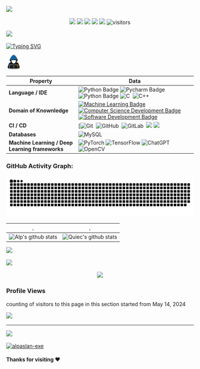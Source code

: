 ![](assets/Bottom_up.svg)

<!--   my-icons -->
<p align="center">
    <a href="https://github.com/Alpaslan-exe/"><img src="https://img.shields.io/badge/status-updating-brightgreen.svg"></a>
    <a href="https://github.com/python/cpython"><img src="https://img.shields.io/badge/Python-3.12-FF1493.svg"></a>
    <a href="https://github.com/Alpaslan-exe/graphs/contributors"><img src="https://img.shields.io/github/contributors/BEPb/BEPb?color=blue"></a>
    <a href="https://github.com/Alpaslan-exe/Alpaslan-exe/stargazers"><img src="https://img.shields.io/github/stars/alpaslan-exe/alpaslan-exe.svg?logo=github"></a>
    <a href="https://github.com/Alpaslan-exe/network/members"><img src="https://img.shields.io/github/forks/alpaslan-exe/alpaslan-exe.svg?color=blue&logo=github"></a>
    <img src="https://visitor-badge.laobi.icu/badge?page_id=Alpaslan-exe" alt="visitors"/>   
</p>

<!--   my-header-img -->
![](./src/header_.png)


<!--   my-ticker -->    
[![Typing SVG](https://readme-typing-svg.herokuapp.com?color=%2336BCF7&center=true&vCenter=true&width=600&lines=Hi+there+👋,+My+Name+is+Alpaslan;+Welcome+to+My+Profile!;University+of+Michigan+Computer+Science+student;Cybersecurity+and+App+Development+Nerd)](https://git.io/typing-svg)



<!--   my-skils -->
<img src = "https://github.com/0xAbdulKhalid/0xAbdulKhalid/raw/main/assets/mdImages/about_me.gif" width = 40px>

| Property                                        | Data                                                                                                                                                                                                                                                                                                                                                                                                                                                                                                                                                                                                                                                                                                                                                                                                                                                                                                                                                                                                                                                                                                                                                                                                                                                                                                                                                                                                                                                                                                                                                                                                                                                                                                                                                                                                                                                                                                                                                                  |
|-------------------------------------------------|-----------------------------------------------------------------------------------------------------------------------------------------------------------------------------------------------------------------------------------------------------------------------------------------------------------------------------------------------------------------------------------------------------------------------------------------------------------------------------------------------------------------------------------------------------------------------------------------------------------------------------------------------------------------------------------------------------------------------------------------------------------------------------------------------------------------------------------------------------------------------------------------------------------------------------------------------------------------------------------------------------------------------------------------------------------------------------------------------------------------------------------------------------------------------------------------------------------------------------------------------------------------------------------------------------------------------------------------------------------------------------------------------------------------------------------------------------------------------------------------------------------------------------------------------------------------------------------------------------------------------------------------------------------------------------------------------------------------------------------------------------------------------------------------------------------------------------------------------------------------------------------------------------------------------------------------------------------------------|
| **Language / IDE**                              | ![Python Badge](https://img.shields.io/badge/-Python-3776AB?style=flat&logo=Python&logoColor=white) ![Pycharm Badge](https://img.shields.io/badge/-Pycharm-3776AB?style=flat&logo=Pycharm&logoColor=white) ![Python Badge](https://img.shields.io/badge/-Django-3776AB?style=flat&logo=Django&logoColor=white)  ![C](https://img.shields.io/badge/-C-66CC66?style=flat&logo=C&logoColor=A8B9CC)&nbsp; ![C++](https://img.shields.io/badge/-C++-66CC66?style=flat&logo=C%2B%2B&logoColor=00599C)&nbsp;                                                                                                                                                                                                                                                                                                                                                                                                                                                                                                                                                                                                                                                                                                                                                                                                                                                                                                                                                                                                                                                                                                                                                                                                                                                                                               |
| **Domain of Knownledge**                           | [![Machine Learning Badge](https://img.shields.io/badge/-Machine%20Learning-01D277?style=flat&logoColor=white)](https://github.com/BEPb/BEPb) [![Computer Science Development Badge](https://img.shields.io/badge/-Computer%20Science-FAB040?style=flat&logoColor=white)](https://github.com/search?q=user%3ABEPb&type=Repositories)  [![Software Development Badge](https://img.shields.io/badge/-Software%20Development-FF6600?style=flat&logoColor=white)](https://github.com/search?q=user%3ABEPb&type=Repositories)                                                                                                                                                                                                                                                                                                                                                                                                                                                                                                                                                                                                                                                                                                                                                                                                                                                                                                                                                                                                                                                                                                                                                                                                                                            |
| **CI / CD**                                     | [![Git](https://img.shields.io/badge/-Git-004400?style=flat&logo=git)&nbsp; ![GitHub](https://img.shields.io/badge/-GitHub-444444?style=flat&logo=github)&nbsp; ![GitLab](https://img.shields.io/badge/-GitLab-444444?style=flat&logo=GitLab)&nbsp;  [![](https://img.shields.io/badge/-PyCharm-000000?style=flat-square&logo=pycharm&logoColor=white)](https://www.jetbrains.com/pycharm/) [![](https://img.shields.io/badge/-VS_Code-007ACC?style=flat-square&logo=visual-studio-code&logoColor=white)](https://code.visualstudio.com)|
| **Databases**                                   | ![MySQL](https://img.shields.io/badge/-MySQL-444444?style=flat&logo=MySQL)&nbsp;                                                                                                                                                                                                                                                                                                                                                                                                                                                                                                                                                                                                                                                                                                                                                                                                                                                                                                                                                                                                                                                                                                                                                                                                                                                                                                                                                                                                                                                                                                                                                                                                                                                                                                                                                                                                |
| **Machine Learning / Deep Learning frameworks** | ![PyTorch](http://img.shields.io/badge/-PyTorch-eee?style=flat-square&logo=pytorch&logoColor=EE4C2C) ![TensorFlow](http://img.shields.io/badge/-TensorFlow-eee?style=flat-square&logo=tensorflow&logoColor=FF6F00) ![ChatGPT](https://img.shields.io/badge/-ChatGPT-444444?style=flat&logo=ChatGPT)&nbsp; ![OpenCV](https://img.shields.io/badge/-OpenCV-444444?style=flat&logo=OpenCV)&nbsp; |


<!--   GitHub stats graph -->
###  GitHub Activity Graph:
<!--   green snake -->
![Alp's's github activity graph](https://raw.githubusercontent.com/alpaslan-exe/alpaslan-exe/output/github-contribution-grid-snake.svg)

<!--   stats + languages -->
| .                                                                                                                                       | .                                                                                                                         |
|-----------------------------------------------------------------------------------------------------------------------------------------|---------------------------------------------------------------------------------------------------------------------------|
| ![Alp's github stats](https://github-readme-stats.vercel.app/api?username=alpaslan-exe&show_icons=true&theme=radical&include_all_commits=true) | ![Quiec's github stats](https://github-readme-stats.vercel.app/api/top-langs/?username=alpaslan-exe&theme=radical&layout=compact) |


<img src="https://github-readme-streak-stats.herokuapp.com/?user=alpaslan-exe"></img>

<!--   profile-green-animate -->
![](./profile-3d-contrib/profile-green-animate.svg)




<!--   skyline 
<a href="https://skyline.github.com/BEPb/2022"><img src="./assets/2022.gif" alt="" width="auto" height="auto" /></a>
-->



<p align="center"> 
<img src="https://profile-counter.glitch.me/alpaslan-exe/count.svg">  



### Profile Views
counting of visitors to this page in this section started from May 14, 2024

![](https://count.getloli.com/get/@Alpaslan-exe.github.readme)
</br>



</p>

---


![](assets/Bottom_down.svg)

<a href="https://github.com/ryo-ma/github-profile-trophy"><img src="https://github-profile-trophy.vercel.app/?username=alpaslan-exe" alt="alpaslan-exe" /></a>
</p>

#### Thanks for visiting :heart:



